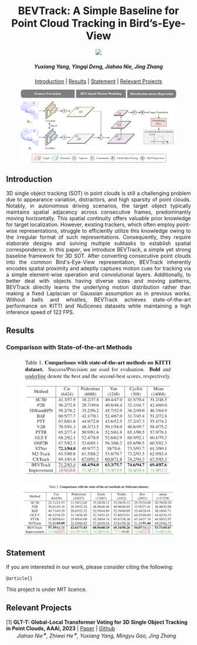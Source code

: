 <h1 align="center">BEVTrack: A Simple Baseline for Point Cloud Tracking in Bird’s-Eye-View</h1>
<p align="center">
<a href="https://arxiv.org/abs/"><img  src="https://img.shields.io/badge/arXiv-Paper-<COLOR>.svg" ></a>
<h5 align="center"><em>Yuxiang Yang, Yingqi Deng, Jiahao Nie, Jing Zhang</em></h5>
<p align="center">
  <a href="#introduction">Introduction</a> |
  <a href="#results">Results</a> |
  <a href="#statement">Statement</a> |
  <a href="#relevant projects">Relevant Projects</a>
</p>
<figure>
<p align="center">
 <img src="Figs/bevtrack.png">
</figure>

## Introduction
<p align="justify">3D single object tracking (SOT) in point clouds is still a challenging problem due to appearance variation, distractors, and high sparsity of point clouds. Notably, in autonomous driving scenarios, the target object typically maintains spatial adjacency across consecutive frames, predominantly moving horizontally. This spatial continuity offers valuable prior knowledge for target localization. However, existing trackers, which often employ point-wise representations, struggle to efficiently utilize this knowledge owing to the irregular format of such representations. Consequently, they require elaborate designs and solving multiple subtasks to establish spatial correspondence. In this paper, we introduce BEVTrack, a simple yet strong baseline framework for 3D SOT. After converting consecutive point clouds into the common Bird's-Eye-View representation, BEVTrack inherently encodes spatial proximity and adeptly captures motion cues for tracking via a simple element-wise operation and convolutional layers. Additionally, to better deal with objects having diverse sizes and moving patterns, BEVTrack directly learns the underlying motion distribution rather than making a fixed Laplacian or Gaussian assumption as in previous works. Without bells and whistles, BEVTrack achieves state-of-the-art performance on KITTI and NuScenes datasets while maintaining a high inference speed of 122 FPS. 

## Results
### Comparison with State-of-the-art Methods
<figure>
<p align="center">
 <img src="Figs/kitti.png">
</figure>

<figure>
<p align="center">
 <img src="Figs/nuscenes.png">
</figure>

## Statement

<p align="justify">If you are interested in our work, please consider citing the following:</p>

```
@article{}
```
<p align="justify">This project is under MIT licence.</p>

## Relevant Projects

[1] <strong>GLT-T: Global-Local Transformer Voting for 3D Single Object Tracking in Point Clouds, AAAI, 2023</strong> | [Paper](https://arxiv.org/abs/2211.10927) | [Github](https://github.com/haooozi/GLT-T) <br><em>&ensp; &ensp; &ensp;Jiahao Nie<sup>&#8727;</sup>, Zhiwei He<sup>&#8727;</sup>, Yuxiang Yang, Mingyu Gao, Jing Zhang</em>
